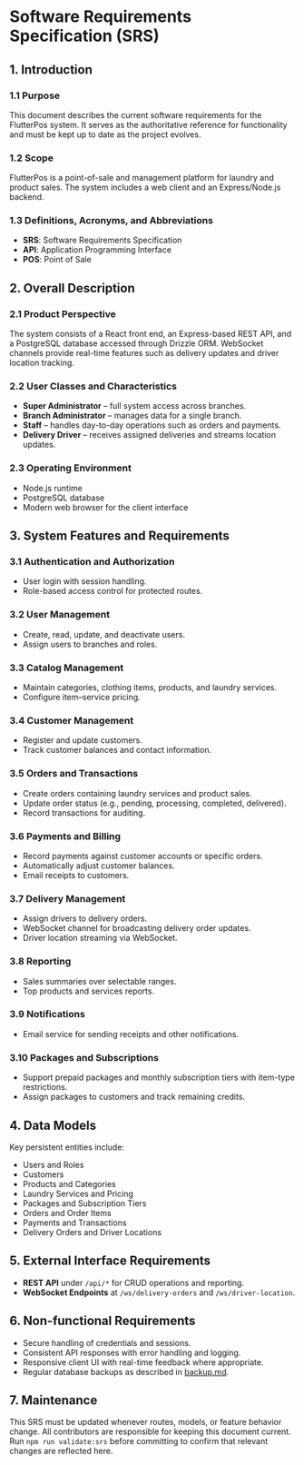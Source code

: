 # Software Requirements Specification (SRS)

## 1. Introduction

### 1.1 Purpose
This document describes the current software requirements for the FlutterPos system. It serves as the authoritative reference for functionality and must be kept up to date as the project evolves.

### 1.2 Scope
FlutterPos is a point-of-sale and management platform for laundry and product sales. The system includes a web client and an Express/Node.js backend.

### 1.3 Definitions, Acronyms, and Abbreviations
- **SRS**: Software Requirements Specification
- **API**: Application Programming Interface
- **POS**: Point of Sale

## 2. Overall Description

### 2.1 Product Perspective
The system consists of a React front end, an Express-based REST API, and a PostgreSQL database accessed through Drizzle ORM. WebSocket channels provide real-time features such as delivery updates and driver location tracking.

### 2.2 User Classes and Characteristics
- **Super Administrator** – full system access across branches.
- **Branch Administrator** – manages data for a single branch.
- **Staff** – handles day-to-day operations such as orders and payments.
- **Delivery Driver** – receives assigned deliveries and streams location updates.

### 2.3 Operating Environment
- Node.js runtime
- PostgreSQL database
- Modern web browser for the client interface

## 3. System Features and Requirements

### 3.1 Authentication and Authorization
- User login with session handling.
- Role-based access control for protected routes.

### 3.2 User Management
- Create, read, update, and deactivate users.
- Assign users to branches and roles.

### 3.3 Catalog Management
- Maintain categories, clothing items, products, and laundry services.
- Configure item–service pricing.

### 3.4 Customer Management
- Register and update customers.
- Track customer balances and contact information.

### 3.5 Orders and Transactions
- Create orders containing laundry services and product sales.
- Update order status (e.g., pending, processing, completed, delivered).
- Record transactions for auditing.

### 3.6 Payments and Billing
- Record payments against customer accounts or specific orders.
- Automatically adjust customer balances.
- Email receipts to customers.

### 3.7 Delivery Management
- Assign drivers to delivery orders.
- WebSocket channel for broadcasting delivery order updates.
- Driver location streaming via WebSocket.

### 3.8 Reporting
- Sales summaries over selectable ranges.
- Top products and services reports.

### 3.9 Notifications
- Email service for sending receipts and other notifications.

### 3.10 Packages and Subscriptions
- Support prepaid packages and monthly subscription tiers with item-type restrictions.
- Assign packages to customers and track remaining credits.

## 4. Data Models
Key persistent entities include:
- Users and Roles
- Customers
- Products and Categories
- Laundry Services and Pricing
- Packages and Subscription Tiers
- Orders and Order Items
- Payments and Transactions
- Delivery Orders and Driver Locations

## 5. External Interface Requirements
- **REST API** under `/api/*` for CRUD operations and reporting.
- **WebSocket Endpoints** at `/ws/delivery-orders` and `/ws/driver-location`.

## 6. Non-functional Requirements
- Secure handling of credentials and sessions.
- Consistent API responses with error handling and logging.
- Responsive client UI with real-time feedback where appropriate.
- Regular database backups as described in [backup.md](./backup.md).

## 7. Maintenance
This SRS must be updated whenever routes, models, or feature behavior change. All contributors are responsible for keeping this document current. Run `npm run validate:srs` before committing to confirm that relevant changes are reflected here.

